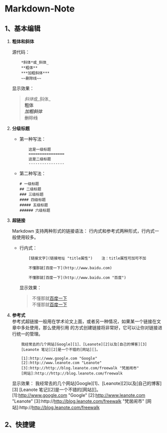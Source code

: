 # Markdown-Note

## 1、基本编辑

1. **粗体和斜体**
   
   源代码：
    ```
        *斜体*或_斜体_
        **粗体**
        ***加粗斜体***
        ~~删除线~~
    ```
   

    显示效果：

     >*斜体*或_斜体_\
        **粗体**\
        ***加粗斜体***\
        ~~删除线~~


2. **分级标题**
   * 第一种写法：
        ```
            这是一级标题
            ================
            这是二级标题
            ----------------
        ```

   * 第二种写法：
        ```
        # 一级标题
        ## 二级标题
        ### 三级标题
        #### 四级标题
        ##### 五级标题
        ###### 六级标题
        ```
3. **超链接**
   
   Markdown 支持两种形式的链接语法： 行内式和参考式两种形式，行内式一般使用较多。
    * 行内式：
        
        ```
            [链接文字](链接地址 "title属性")    注：title属性可加可不加

            不懂那就[百度一下](http://www.baidu.com)

            不懂那就[百度一下](http://www.baidu.com "百度")
        ```
        显示效果：
        
        >不懂那就[百度一下](http://www.baidu.com)\
            不懂那就[百度一下](http://www.baidu.com "百度")

4. **参考式**   
    参考式超链接一般用在学术论文上面，或者另一种情况，如果某一个链接在文章中多处使用，那么使用引用 的方式创建链接将非常好，它可以让你对链接进行统一的管理。
    ```
        我经常去的几个网站[Google][1]、[Leanote][2]以及[自己的博客][3]
        [Leanote 笔记][2]是一个不错的[网站][]。

        [1]:http://www.google.com "Google"
        [2]:http://www.leanote.com "Leanote"
        [3]:http://http://blog.leanote.com/freewalk "梵居闹市"
        [网站]:http://http://blog.leanote.com/freewalk
    ```
    显示效果：
      我经常去的几个网站[Google][1]、[Leanote][2]以及[自己的博客][3]
        [Leanote 笔记][2]是一个不错的[网站][]。\
        [1]:http://www.google.com "Google"
        [2]:http://www.leanote.com "Leanote"
        [3]:http://http://blog.leanote.com/freewalk "梵居闹市"
        [网站]:http://http://blog.leanote.com/freewalk

## 2、快捷键


